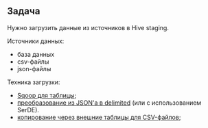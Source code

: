 ## Задача

Нужно загрузить данные из источников в Hive staging. 

Источники данных:
* база данных
* csv-файлы
* json-файлы

Техника загрузки:
* [Sqoop для таблицы](./doCopyTable.sh);
* [преобразование из JSON'а в delimited](./json2csv.py) (или с использованием SerDE).
* [копирование через внешние таблицы для CSV-файлов](./main.sh);
